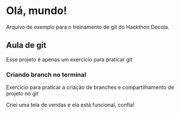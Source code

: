 # Olá, mundo!

Arquivo de exemplo para o treinamento de git do Hackthon Decola.

## Aula de git

Esse projeto é apenas um exercício para praticar git

### Criando branch no terminal

Exercício para praticar a criação de branches e compartilhamento de projeto no git

Criei uma tela de vendas e ela está funcional, confia!
